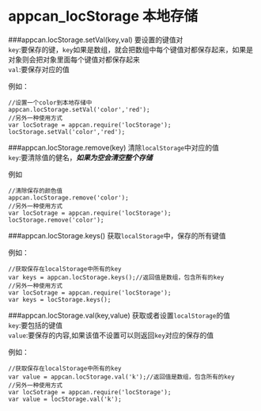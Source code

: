 # appcan_locStorage 本地存储

###appcan.locStorage.setVal(key,val)
要设置的键值对    
`key`:要保存的键，`key`如果是数组，就会把数组中每个键值对都保存起来，如果是对象则会把对象里面每个键值对都保存起来   
`val`:要保存对应的值   

例如：

    //设置一个color到本地存储中
    appcan.locStorage.setVal('color','red');
    //另外一种使用方式
    var locSotrage = appcan.require('locStorage');
    locStorage.setVal('color','red');

###appcan.locStorage.remove(key)
清除`localStorage`中对应的值    
`key`:要清除值的健名，_**如果为空会清空整个存储**_  

例如

    //清除保存的颜色值
    appcan.locStorage.remove('color');
    //另外一种使用方式
    var locSotrage = appcan.require('locStorage');
    locStorage.remove('color');

###appcan.locStorage.keys()
获取`localStorage`中，保存的所有键值   

例如：
    
    //获取保存在localStorage中所有的key
    var keys = appcan.locStorage.keys();//返回值是数组，包含所有的key
    //另外一种使用方式
    var locSotrage = appcan.require('locStorage');
    var keys = locStorage.keys();
    
    
###appcan.locStorage.val(key,value)
获取或者设置`localStorage`的值   
`key`:要包括的键值    
`value`:要保存的内容,如果该值不设置可以则返回`key`对应的保存的值     

例如：
    
    //获取保存在localStorage中所有的key
    var value = appcan.locStorage.val('k');//返回值是数组，包含所有的key
    //另外一种使用方式
    var locSotrage = appcan.require('locStorage');
    var value = locStorage.val('k');


